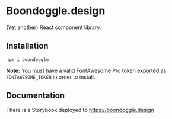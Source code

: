 # Boondoggle.design

(Yet another) React component library.

## Installation

```shell
npm i boondoggle
```

**Note:** You must have a valid FontAwesome Pro token exported as
`FONTAWESOME_TOKEN` in order to install.


## Documentation

There is a Storybook deployed to <https://boondoggle.design>

